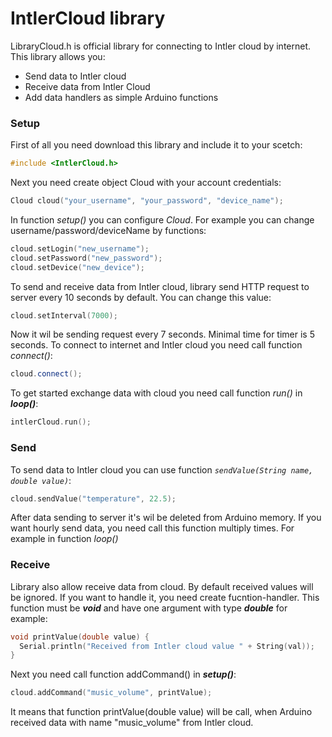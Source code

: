 # IntlerCloud library
LibraryCloud.h is official library for connecting to Intler cloud by internet. This library allows you:

  - Send data to Intler cloud
  - Receive data from Intler Cloud
  - Add data handlers as simple Arduino functions

### Setup
First of all you need download this library  and include it to your scetch:
```cpp
#include <IntlerCloud.h>
```
Next you need create object Cloud with your account credentials:

```cpp
Cloud cloud("your_username", "your_password", "device_name");
```
In function *setup()* you can configure *Cloud*. For example you can change username/password/deviceName by functions:

```cpp
cloud.setLogin("new_username");
cloud.setPassword("new_password");
cloud.setDevice("new_device");
```
To send and receive data from Intler cloud, library send HTTP request to server every 10 seconds by default. You can change this value:
```cpp
cloud.setInterval(7000);
```
Now it wil be sending request every 7 seconds. Minimal time for timer is 5 seconds.
To connect to internet and Intler cloud you need call function *connect()*:
```cpp
cloud.connect();
```
To get started exchange data with cloud you need call function *run()* in ***loop()***:
```cpp
intlerCloud.run();
```

### Send
To send data to Intler cloud you can use function *`sendValue(String name, double value)`*:
```cpp
cloud.sendValue("temperature", 22.5);
```
After data sending to server it's wil be deleted from Arduino memory. If you want hourly send data, you need call this function multiply times. For example in function *loop()*

### Receive
Library also allow receive data from cloud. By default received values will be ignored. If you want to handle it, you need create fucntion-handler. This function must be ***void*** and have one argument with type ***double*** for example:
```cpp
void printValue(double value) {
  Serial.println("Received from Intler cloud value " + String(val));
}
```
Next you need call function addCommand() in ***setup()***:
```cpp
cloud.addCommand("music_volume", printValue);
```
It means that function printValue(double value) will be call, when Arduino received data with name "music_volume" from Intler cloud.

